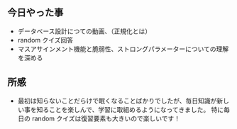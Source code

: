 ## 今日やった事

- データベース設計につての動画、（正規化とは）
- random クイズ回答
- マスアサインメント機能と脆弱性、ストロングパラメーターについての理解を深める

## 所感

- 最初は知らないことだらけで眠くなることばかりでしたが、毎日知識が新しい事を知ることを楽しんで、学習に取組めるようになってきました。
  特に毎日の random クイズは復習要素も大きいので楽しいです！
